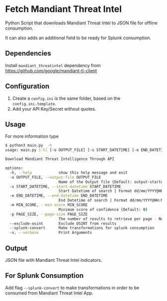 # Fetch Mandiant Threat Intel

Python Script that downloads Mandiant Threat Intel to JSON file for offline consumption.

It can also adds an additional field to be ready for Splunk consumption.

## Dependencies

Install `mandiant_threatintel` dependency from https://github.com/google/mandiant-ti-client

## Configuration

1. Create a `config.ini` is the same folder, based on the `config.ini.template`.
2. Add your API Key/Secret without quotes.

## Usage

For more information type
```bash 
$ python3 main.py  -h
usage: main.py [-h] [-o OUTPUT_FILE] [-s START_DATETIME] [-e END_DATETIME] [-m MIN_SCORE] [-p PAGE_SIZE] [--exclude-osint] [--splunk-convert] [-v]

Download Mandiant Threat Intelligence Through API

options:
  -h, --help            show this help message and exit
  -o OUTPUT_FILE, --output-file OUTPUT_FILE
                        Name of the Output file (Default: output-startdatetime-enddatetime.json)
  -s START_DATETIME, --start-datetime START_DATETIME
                        Start Datetime of search | Format dd/mm/YYYY@HH:MM:SS | (Default: Start of current day)
  -e END_DATETIME, --end-datetime END_DATETIME
                        End Datetime of search | Format dd/mm/YYYY@HH:MM:SS | (Default: Now)
  -m MIN_SCORE, --min-score MIN_SCORE
                        Minimum score of confidence (Default: 0)
  -p PAGE_SIZE, --page-size PAGE_SIZE
                        The number of results to retrieve per page - Not limit the results to retrieve (Default: 1000)
  --exclude-osint       Exclude OSINT from results
  --splunk-convert      Make transformations for splunk consumption
  -v, --verbose         Print Arguments
```

## Output

JSON file with Mandiant Threat Intel indicators.


## For Splunk Consumption

Add flag `--splunk-convert` to make transformations in order to be consumed from Mandiant Threat Intel App.
